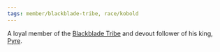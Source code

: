 ```yaml
---
tags: member/blackblade-tribe, race/kobold
---
```


A loyal member of the [Blackblade Tribe](../../Groups/Blackblade%20Tribe.md) and devout follower of his king, [Pyre](Pyre.md).
